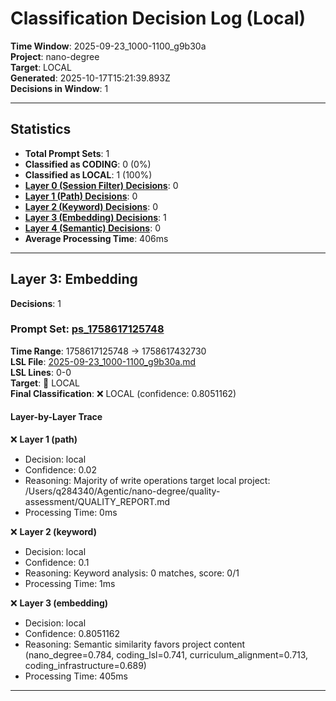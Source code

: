 # Classification Decision Log (Local)

**Time Window**: 2025-09-23_1000-1100_g9b30a<br>
**Project**: nano-degree<br>
**Target**: LOCAL<br>
**Generated**: 2025-10-17T15:21:39.893Z<br>
**Decisions in Window**: 1

---

## Statistics

- **Total Prompt Sets**: 1
- **Classified as CODING**: 0 (0%)
- **Classified as LOCAL**: 1 (100%)
- **[Layer 0 (Session Filter) Decisions](#layer-0-session-filter)**: 0
- **[Layer 1 (Path) Decisions](#layer-1-path)**: 0
- **[Layer 2 (Keyword) Decisions](#layer-2-keyword)**: 0
- **[Layer 3 (Embedding) Decisions](#layer-3-embedding)**: 1
- **[Layer 4 (Semantic) Decisions](#layer-4-semantic)**: 0
- **Average Processing Time**: 406ms

---

## Layer 3: Embedding

**Decisions**: 1

### Prompt Set: [ps_1758617125748](../../history/2025-09-23_1000-1100_g9b30a.md#ps_1758617125748)

**Time Range**: 1758617125748 → 1758617432730<br>
**LSL File**: [2025-09-23_1000-1100_g9b30a.md](../../history/2025-09-23_1000-1100_g9b30a.md#ps_1758617125748)<br>
**LSL Lines**: 0-0<br>
**Target**: 📍 LOCAL<br>
**Final Classification**: ❌ LOCAL (confidence: 0.8051162)

#### Layer-by-Layer Trace

❌ **Layer 1 (path)**
- Decision: local
- Confidence: 0.02
- Reasoning: Majority of write operations target local project: /Users/q284340/Agentic/nano-degree/quality-assessment/QUALITY_REPORT.md
- Processing Time: 0ms

❌ **Layer 2 (keyword)**
- Decision: local
- Confidence: 0.1
- Reasoning: Keyword analysis: 0 matches, score: 0/1
- Processing Time: 1ms

❌ **Layer 3 (embedding)**
- Decision: local
- Confidence: 0.8051162
- Reasoning: Semantic similarity favors project content (nano_degree=0.784, coding_lsl=0.741, curriculum_alignment=0.713, coding_infrastructure=0.689)
- Processing Time: 405ms

---

